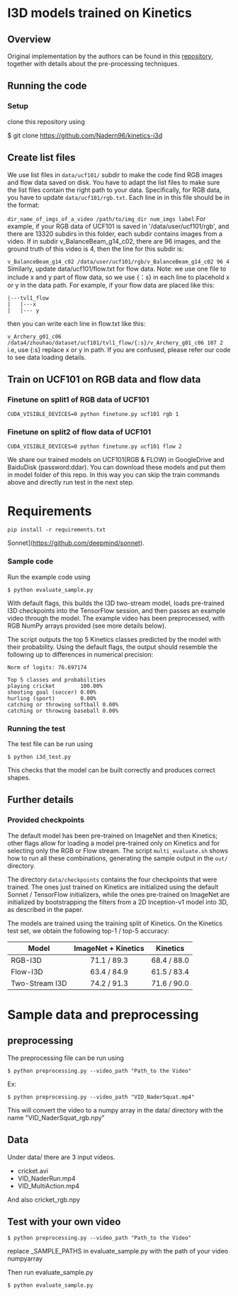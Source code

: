 # I3D models trained on Kinetics

## Overview

Original implementation by the authors can be found in this [repository](https://github.com/deepmind/kinetics-i3d), together with details about the pre-processing techniques.


## Running the code

### Setup
clone this repository using

$ git clone https://github.com/Nadern96/kinetics-i3d

## Create list files
We use list files in ```data/ucf101/``` subdir to make the code find RGB images and flow data saved on disk. You have to adapt the list files to make sure the list files contain the right path to your data. Specifically, for RGB data, you have to update ```data/ucf101/rgb.txt```. Each line in in this file should be in the format:

```dir_name_of_imgs_of_a_video /path/to/img_dir num_imgs label```
For example, if your RGB data of UCF101 is saved in '/data/user/ucf101/rgb', and there are 13320 subdirs in this folder, each subdir contains images from a video. If in subdir v_BalanceBeam_g14_c02, there are 96 images, and the ground truth of this video is 4, then the line for this subdir is:

```v_BalanceBeam_g14_c02 /data/user/ucf101/rgb/v_BalanceBeam_g14_c02 96 4```
Similarly, update data/ucf101/flow.txt for flow data. Note: we use one file to include x and y part of flow data, so we use {：s} in each line to placehold x or y in the data path. For example, if your flow data are placed like this:
```
|---tvl1_flow
|   |---x
|   |--- y
```
then you can write each line in flow.txt like this:

``` v_Archery_g01_c06 /data4/zhouhao/dataset/ucf101/tvl1_flow/{:s}/v_Archery_g01_c06 107 2 ```
i.e, use {:s} replace x or y in path. If you are confused, please refer our code to see data loading details.

## Train on UCF101 on RGB data and flow data
### Finetune on split1 of RGB data of UCF101
```
CUDA_VISIBLE_DEVICES=0 python finetune.py ucf101 rgb 1
```
### Finetune on split2 of flow data of UCF101
```
CUDA_VISIBLE_DEVICES=0 python finetune.py ucf101 flow 2
```
We share our trained models on UCF101(RGB & FLOW) in GoogleDrive and BaiduDisk (password:ddar). You can download these models and put them in model folder of this repo. In this way you can skip the train commands above and directly run test in the next step.

# Requirements

```
pip install -r requirements.txt
```
Sonnet](https://github.com/deepmind/sonnet).


### Sample code

Run the example code using

`$ python evaluate_sample.py`

With default flags, this builds the I3D two-stream model, loads pre-trained I3D
checkpoints into the TensorFlow session, and then passes an example video
through the model. The example video has been preprocessed, with RGB
NumPy arrays provided (see more details below).

The script outputs the top 5 Kinetics classes predicted by the model 
with their probability. Using the default flags, the output should 
resemble the following up to differences in numerical precision:

```
Norm of logits: 76.697174

Top 5 classes and probabilities
playing cricket        100.00%
shooting goal (soccer) 0.00%
hurling (sport)        0.00%
catching or throwing softball 0.00%
catching or throwing baseball 0.00%
```

### Running the test

The test file can be run using

`$ python i3d_test.py`

This checks that the model can be built correctly and produces correct shapes.

## Further details

### Provided checkpoints

The default model has been pre-trained on ImageNet and then Kinetics; other
flags allow for loading a model pre-trained only on Kinetics and for selecting
only the RGB or Flow stream. The script `multi_evaluate.sh` shows how to run all
these combinations, generating the sample output in the `out/` directory.

The directory `data/checkpoints` contains the four checkpoints that were
trained. The ones just trained on Kinetics are initialized using the default
Sonnet / TensorFlow initializers, while the ones pre-trained on ImageNet are
initialized by bootstrapping the filters from a 2D Inception-v1 model into 3D,
as described in the paper.

The models are trained using the training split of Kinetics. On the Kinetics
test set, we obtain the following top-1 / top-5 accuracy:

Model          | ImageNet + Kinetics | Kinetics
-------------- | :-----------------: | -----------
RGB-I3D        | 71.1 / 89.3         | 68.4 / 88.0
Flow-I3D       | 63.4 / 84.9         | 61.5 / 83.4
Two-Stream I3D | 74.2 / 91.3         | 71.6 / 90.0

# Sample data and preprocessing

## preprocessing

The preprocessing file can be run using

`$ python preprocessing.py --video_path "Path_to the Video"  `

Ex: 

 `$ python preprocessing.py --video_path "VID_NaderSquat.mp4" `


This will convert the video to a numpy array in the data/ directory 
with the name "VID_NaderSquat_rgb.npy"

## Data

Under data/ there are 3 input videos.
- cricket.avi
- VID_NaderRun.mp4
- VID_MultiAction.mp4

And also cricket_rgb.npy

## Test with your own video
`$ python preprocessing.py --video_path "Path_to the Video" `

replace _SAMPLE_PATHS in evaluate_sample.py with the path 
of your video numpyarray

Then run evaluate_sample.py

`$ python evaluate_sample.py` 
 
